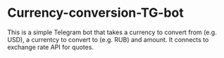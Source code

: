 # Currency-conversion-TG-bot

This is a simple Telegram bot that takes a currency to convert from (e.g. USD), a currentcy to convert to (e.g. RUB) and amount.
It connects to exchange rate API for quotes.
